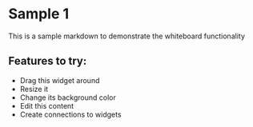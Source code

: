 # Sample 1

This is a sample markdown to demonstrate the whiteboard functionality

## Features to try:
- Drag this widget around
- Resize it
- Change its background color
- Edit this content
- Create connections to widgets
                        